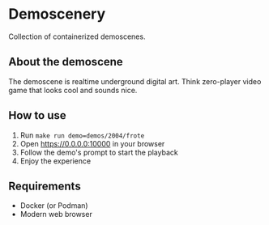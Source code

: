 # Demoscenery

Collection of containerized demoscenes.


## About the demoscene

The demoscene is realtime underground digital art.
Think zero-player video game that looks cool and sounds nice.


## How to use

1. Run `make run demo=demos/2004/frote`
1. Open https://0.0.0.0:10000 in your browser
1. Follow the demo's prompt to start the playback
1. Enjoy the experience


## Requirements

 - Docker (or Podman)
 - Modern web browser

<!-- 
## Database structure

Under [demos/](demos/) you will find demoscene container configuration files grouped by year. -->

<!-- 
## Known quirks

- Accessing Xpra via http://localhost:10000 doesn't give any sound, however http://0.0.0.0:10000 seems to work fine.
 -->

<!-- 
## How this project benefits the world

Running demos using Wine is a great way to find out what needs to be implmented or fixed in Wine and open-source GPU drivers.
 -->

<!-- 
## Why not just run demos directly or watch them on YouTube?
 - Many demoscenes were created decades ago and require outdated operating systems to run.
 - It's generally a very bad idea to execute binaries downloaded from the Internet.
 - Video recordings of demoscenes don't match quality of the original — low in resolution and frame rate, lossy audio codecs, fixed aspect ratio, etc; not to mention demoscenes weren't meant to be possible to pause or skip through.
 -->

<!-- 
## Useful resources

 - https://archive.org/details/msdos_demoscene
 -->